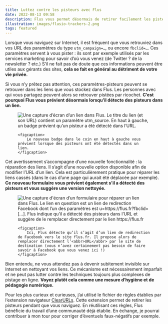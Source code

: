 ```yaml
---
title: Luttez contre les pisteurs avec Flus
date: 2022-08-13 09:58
description: Flus vous permet désormais de retirer facilement les pisteurs de vos liens.
illustration: images/flusio-trackers-2.png
tags: featured
---
```


Lorsque vous naviguez sur Internet, il est fréquent que vous retrouviez dans vos <abbr>URL</abbr> des paramètres du type `utm_campaign=…`, ou encore `fbclid=…`. Ces paramètres servent à vous pister : ils sont par exemple utilisés par les services marketing pour savoir d’où vous venez (de Twitter ? de la newsletter ? etc.) S’il ne fait pas de doute que ces informations peuvent être utiles aux gérants des sites, **cela se fait en général au détriment de votre vie privée.**

Si vous n’y prêtez pas attention, ces paramètres-pisteurs peuvent se retrouver dans les liens que vous stockez dans Flus. Les personnes avec qui vous partagez peuvent alors se retrouver pistées par ricochet. **C’est pourquoi Flus vous prévient désormais lorsqu’il détecte des pisteurs dans un lien.**

<figure>
    <div class="screenshot">
        <img class="illustration screenshot__image" src="images/flusio-trackers-1.png" alt="Une capture d’écran d’un lien dans Flus. Le titre du lien (et son URL) contient un paramètre utm_source. En haut à gauche, un badge prévient qu’un pisteur a été détecté dans l’URL.">
    </div>

    <figcaption>
        Le nouveau badge dans le coin en haut à gauche vous prévient lorsque des pisteurs ont été détectés dans un lien.
    </figcaption>
</figure>

Cet avertissement s’accompagne d’une nouvelle fonctionnalité : la réparation des liens. Il s’agit d’une nouvelle option disponible afin de modifier l’<abbr>URL</abbr> d’un lien. Cela est particulièrement pratique pour réparer les liens cassés (dans le cas d’une page qui aurait été déplacée par exemple). **Ce nouveau formulaire vous prévient également s’il a détecté des pisteurs et vous suggère une version nettoyée.**

<figure>
    <div class="screenshot">
        <img class="illustration screenshot__image" src="images/flusio-trackers-2.png" alt="Une capture d'écran d’un formulaire pour réparer un lien dans Flus. Le lien en question est un lien de redirection Facebook dont l’un des paramètres est u=https://flus.fr?fbclid=[…]. Flus indique qu’il a détecté des pisteurs dans l’URL et suggère de le remplacer directement par le lien https://flus.fr">
    </div>

    <figcaption>
        Ici, Flus détecte qu’il s’agit d’un lien de redirection de Facebook vers le site flus.fr. Il propose alors de remplacer directement l’<abbr>URL</abbr> par le site de destination (vous n’avez certainement pas besoin de faire savoir à Facebook que vous venez ici !)
    </figcaption>
</figure>

Bien entendu, ne vous attendez pas à devenir subitement invisible sur Internet en nettoyant vos liens. Ce mécanisme est nécessairement imparfait et ne peut pas lutter contre les techniques toujours plus complexes de pistage en ligne. **Voyez plutôt cela comme une mesure d’hygiène et de pédagogie numérique.**

Pour les plus curieux et curieuses, j’ai utilisé le fichier de règles établies par l’extension navigateur [ClearURLs](https://clearurls.xyz/). Cette extension permet de retirer les pisteurs pendant que vous naviguez. En réutilisant ces règles, Flus bénéficie du travail d’une communauté déjà établie. En échange, je pourrai contribuer à mon tour pour corriger d’éventuels faux-négatifs par exemple.
